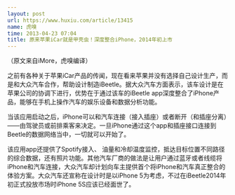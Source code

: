 ```yaml
---
layout: post
url: https://www.huxiu.com/article/13415
name: 虎嗅
time: 2013-04-23 07:04
title: 原来苹果iCar就是甲壳虫！深度整合iPhone，2014年初上市
---
```

（原文来自iMore，虎嗅编译）

之前有各种关于苹果iCar产品的传闻，现在看来苹果并没有选择自己设计生产，而是和大众汽车合作，帮助设计制造iBeetle。据大众汽车方面表示，该车设计是在苹果公司的协调下进行，优势在于通过该车的iBeetle app深度整合了iPhone产品，能够在手机上操作汽车的娱乐设备和数据分析功能。

当该应用启动之后，iPhone可以和汽车连接（接入插座）或者断开（和插座分离）——由驾驶员或前排乘客来决定。一旦iPhone通过这个app和插座接口连接到Beetle的数据网络当中，一切就可以开始了。

该应用app还提供了Spotify接入、 油量和冷却温度监控，抵达目标位置不同路径的综合数据，还有照片功能。其他汽车厂商的做法是让用户通过蓝牙或者线缆将iPhone和汽车连接，大众汽车却计划向车主提供首个将iPhone和汽车真正整合的体验方案。大众汽车还宣称在设计时是以iPhone 5为考虑，不过在iBeetle2014年初正式投放市场时iPhone 5S应该已经面世了。

